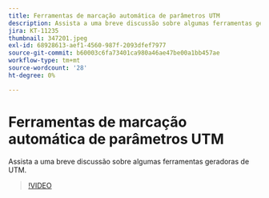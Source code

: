 ```yaml
---
title: Ferramentas de marcação automática de parâmetros UTM
description: Assista a uma breve discussão sobre algumas ferramentas geradoras de UTM.
jira: KT-11235
thumbnail: 347201.jpeg
exl-id: 68928613-aef1-4560-987f-2093dfef7977
source-git-commit: b60003c6fa73401ca980a46ae47be00a1bb457ae
workflow-type: tm+mt
source-wordcount: '28'
ht-degree: 0%

---
```


# Ferramentas de marcação automática de parâmetros UTM

Assista a uma breve discussão sobre algumas ferramentas geradoras de UTM.

>[!VIDEO](https://video.tv.adobe.com/v/347201/?quality=12&learn=on)
